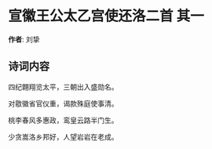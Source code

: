 # 宣徽王公太乙宫使还洛二首  其一

**作者**: 刘挚

## 诗词内容

四纪翺翔览太平，三朝出入盛勋名。

对敭徽省官仪重，谒款殊庭使事清。

桃李春风多惠政，鸾皇云路半门生。

少贪嵩洛乡邦好，人望岩岩在老成。

